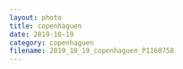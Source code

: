 ```yaml
---
layout: photo
title: copenhaguen
date: 2019-10-19
category: copenhaguen
filename: 2019_10_19_copenhaguen_P1160758
---
```

